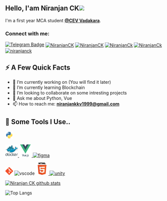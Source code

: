 

<h2>Hello, I'am Niranjan CK<img src="https://raw.githubusercontent.com/MartinHeinz/MartinHeinz/master/wave.gif" width="30px"></h2>
<p>I'm  a first year MCA student <strong><a href="https://cev.ac.in/">@CEV Vadakara</a></strong>.</p>
<h3 align="left">Connect with me:</h3>
<p><a href="https://t.me/Nj_Ck"><img src="https://img.shields.io/badge/-@Nj_Ck-0290F7?style=flat-square&amp;labelColor=FFFFFF&amp;logo=Telegram&amp;link=https://t.me/Nj_Ck" alt="Telegram Badge"></a>
 <a href="https://www.hackerrank.com/niranjankkv1999" target="blank"><img align="center" src="https://raw.githubusercontent.com/rahuldkjain/github-profile-readme-generator/master/src/images/icons/Social/hackerrank.svg" alt="NiranjanCK" height="30" width="40" /></a>
  <a href="https://instagram.com/niranjan_ck" target="blank"><img align="center" src="https://raw.githubusercontent.com/rahuldkjain/github-profile-readme-generator/master/src/images/icons/Social/instagram.svg" alt="NiranjanCK" height="20" width="30" /></a>
  <a href="https://linkedin.com/in/niranjan-ck-18449b148" target="blank"><img align="center" src="https://raw.githubusercontent.com/rahuldkjain/github-profile-readme-generator/master/src/images/icons/Social/linked-in-alt.svg" alt="NiranjanCk" height="20" width="30" /></a>
  <a href="https://twitter.com/NiranjanCK1" target="blank"><img align="center" src="https://raw.githubusercontent.com/rahuldkjain/github-profile-readme-generator/master/src/images/icons/Social/twitter.svg" alt="NiranjanCk" height="20" width="30" /></a>
 <a href="https://codepen.io/niranjanck" target="blank"><img align="center" src="https://raw.githubusercontent.com/rahuldkjain/github-profile-readme-generator/master/src/images/icons/Social/codepen.svg" alt="niranjanck" height="30" width="40" /></a>


 </p>
<h2>⚡️ A Few Quick Facts</h2>

- 🔭 I’m currently working on (You will find it later)
- 🌱 I’m currently learning Blockchain
- 👯 I’m looking to collaborate on some intresting projects
- 💬 Ask me about Python, Vue 
- 📫 How to reach me: **niranjankkv1999@gmail.com**


<h2>🚀 Some Tools I Use..</h2>
<p align="left">
<img src="https://raw.githubusercontent.com/devicons/devicon/master/icons/python/python-original.svg" alt="python" width="25" height="25" />

[comment]: <> (<img src="https://raw.githubusercontent.com/devicons/devicon/master/icons/go/go-original.svg" alt="Go" width="25" height="25" />)

<a href="https://www.docker.com/" target="_blank"> <img src="https://raw.githubusercontent.com/devicons/devicon/master/icons/docker/docker-original-wordmark.svg" alt="docker" width="40" height="40"/> </a>
  <a href="https://vuejs.org" target="_blank"> <img src="https://raw.githubusercontent.com/devicons/devicon/master/icons/vuejs/vuejs-original-wordmark.svg" alt="docker" width="40" height="40"/> </a>
  <a href="https://www.figma.com/" target="_blank"> <img src="https://www.vectorlogo.zone/logos/figma/figma-icon.svg" alt="figma" width="30" height="30"/> </a>
 

[comment]: <> (<img src="https://upload.wikimedia.org/wikipedia/commons/thumb/3/3e/Manjaro-logo.svg/1024px-Manjaro-logo.svg.png" alt="manjaro linux" width="25" height="25" />)
[comment]: <> (<img src="https://fishshell.com/assets/img/Terminal_Logo2_CRT_Flat.png" alt="fish-shell" width="25" height="25" />)
<img src="https://raw.githubusercontent.com/devicons/devicon/master/icons/git/git-original.svg" alt="git" width="25" height="25" />
<img src="https://cdn.worldvectorlogo.com/logos/visual-studio-code-1.svg" alt="vscode" width="25" height="25" />
   <a href="https://www.w3.org/html/" target="_blank"> <img src="https://raw.githubusercontent.com/devicons/devicon/master/icons/html5/html5-original-wordmark.svg" alt="html5" width="40" height="40"/> </a>
 <a href="https://id.unity.com/en/account/edit" target="_blank" rel="noreferrer"> <img src="https://www.vectorlogo.zone/logos/unity3d/unity3d-icon.svg" alt="unity" width="40" height="40"/> </a>
</p>

[![Niranjan CK github stats](https://github-readme-stats.vercel.app/api?username=Niranjanck&count_private=true&show_icons=true&theme=algolia)](https://github.com/Niranjanck)

![Top Langs](https://github-readme-stats.vercel.app/api/top-langs/?username=Niranjanck&theme=tokyonight)
